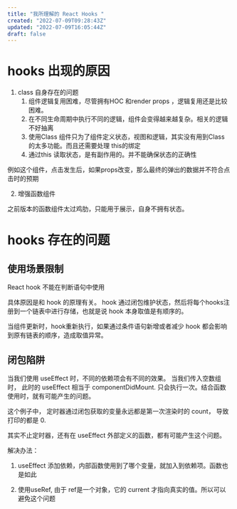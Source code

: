 ```yaml
---
title: "我所理解的 React Hooks "
created: "2022-07-09T09:28:43Z"
updated: "2022-07-09T16:05:44Z"
draft: false
---
```


# hooks 出现的原因

1. class 自身存在的问题
	1. 组件逻辑复用困难，尽管拥有HOC 和render props ，逻辑复用还是比较困难。
	2. 在不同生命周期中执行不同的逻辑，组件会变得越来越复杂。相关的逻辑不好抽离
	3. 使用Class 组件只为了组件定义状态，视图和逻辑，其实没有用到Class 的太多功能。而且还需要处理 this的绑定
	4. 通过this 读取状态，是有副作用的。并不能确保状态的正确性

例如这个组件，点击发生后，如果props改变，那么最终的弹出的数据并不符合点击时的预期

2. 增强函数组件

之前版本的函数组件太过鸡肋，只能用于展示，自身不拥有状态。


# hooks 存在的问题
## 使用场景限制

React hook 不能在判断语句中使用

具体原因是和 hook 的原理有关。 hook 通过闭包维护状态，然后将每个hooks注册到一个链表中进行存储，也就是说 hook 本身取值是有顺序的。 

当组件更新时，hook重新执行，如果通过条件语句新增或者减少 hook 都会影响到原有链表的顺序，造成取值异常。

## 闭包陷阱
当我们使用 useEffect 时，不同的依赖项会有不同的效果。 当我们传入空数组时， 此时的 useEffect 相当于 componentDidMount. 只会执行一次。结合函数使用时，就有可能产生的问题。

这个例子中， 定时器通过闭包获取的变量永远都是第一次渲染时的 count， 导致打印的都是 0.

其实不止定时器，还有在 useEffect 外部定义的函数，都有可能产生这个问题。

解决办法：
1. useEffect 添加依赖，内部函数使用到了哪个变量，就加入到依赖项。函数也是如此

2. 使用useRef, 由于 ref是一个对象，它的 current 才指向真实的值。所以可以避免这个问题





